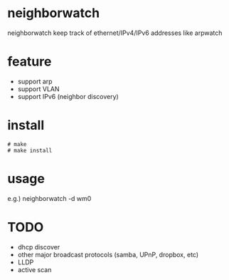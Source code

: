 neighborwatch
=============

neighborwatch keep track of ethernet/IPv4/IPv6 addresses like arpwatch


feature
=======

* support arp
* support VLAN
* support IPv6 (neighbor discovery)


install
=======

	# make
	# make install

usage
=====

e.g.)
	neighborwatch -d wm0


TODO
====

* dhcp discover
* other major broadcast protocols (samba, UPnP, dropbox, etc)
* LLDP
* active scan
